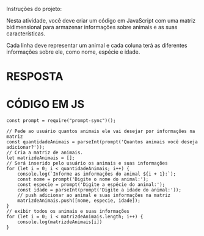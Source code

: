 Instruções do projeto:

Nesta atividade, você deve criar um código em JavaScript com uma matriz bidimensional para armazenar informações sobre animais e as suas características.

Cada linha deve representar um animal e cada coluna terá as diferentes informações sobre ele, como nome, espécie e idade.
# RESPOSTA

# CÓDIGO EM JS

```JS
const prompt = require("prompt-sync")();

// Pede ao usuário quantos animais ele vai desejar por informações na matriz
const quantidadeAnimais = parseInt(prompt('Quantos animais você deseja adicionar?'));
// Cria a matriz de animais.
let matrizdeAnimais = [];
// Será inserido pelo usuário os animais e suas informações
for (let i = 0; i < quantidadeAnimais; i++) {
    console.log(`Informe as imformações do animal ${i + 1}:`);
    const nome = prompt('Digite o nome do animal:');
    const especie = prompt('Digite a espécie do animal:');
    const idade = parseInt(prompt('Digite a idade do animal:'));
    // push adicionar ao animal e suas informações na matriz
    matrizdeAnimais.push([nome, especie, idade]);
}
// exibir todos os animais e suas informações
for (let i = 0; i < matrizdeAnimais.length; i++) {
    console.log(matrizdeAnimais[i])
}
```